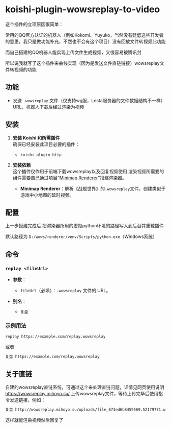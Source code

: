 # koishi-plugin-wowsreplay-to-video

这个插件的立项原因很简单：

常用的QQ官方认证的机器人（例如Kokomi、Yuyuko，当然没有贬低这些开发者的意思，我只是做功能补充，不然也不会有这个项目）没有回放文件转视频此功能

而自己搭建的QQ机器人能实现上传文件生成视频，又很容易被腾讯封

所以说我就写了这个插件来曲线实现（因为是发送文件直链链接）wowsreplay文件转视频的功能

## 功能

- 发送 `.wowsreplay` 文件（仅支持wg服，Lesta服务器的文件数据结构不一样） URL，机器人下载后经过渲染为视频

## 安装

1. **安装 Koishi 和所需插件**  
   确保已经安装此项目必要的插件：
   - `koishi-plugin-http`

2. **安装依赖**  
   这个插件仅作用于前端下载wowsreplay以及回复视频使用
   渲染视频所需要的组件需要自己通过项目“[Minimap Renderer](https://github.com/WoWs-Builder-Team/minimap_renderer "Minimap Renderer")”搭建渲染器。

   - **Minimap Renderer**：解析《战舰世界》的`.wowsreplay`文件，创建类似于游戏中小地图的延时视频。


## 配置

上一步搭建完成后
把渲染器所用的虚拟python环境的路径写入到后台并重载插件

默认路径为 `D:/wows/renderer/venv/Scripts/python.exe`（Windows系统）


## 命令

### `replay <fileUrl>`
- **参数**：
  - `fileUrl`（必填）：`.wowsreplay` 文件的 URL。

- **别名**：
  - `复盘`

### 示例用法
  
  ```bash
  replay https://example.com/replay.wowsreplay
  ```
或者

   ```bash
  复盘 https://example.com/replay.wowsreplay
  ```


## 关于直链

 自建的wowsreplay直链系统，可通过这个来处理直链问题，详情见网页使用说明
 https://wowsreplay.mihoyo.su/
 上传wowsreplay文件，等待上传完毕后使用指令发送链接，例如：
   ```bash
  复盘 http://wowsreplay.mihoyo.su/uploads/file_673ed6b8459569.52179771.wowsreplay
  ```
这样就能渲染视频然后回复了
 
